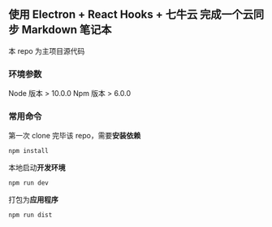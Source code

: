 ## 使用 Electron + React Hooks + 七牛云 完成一个云同步 Markdown 笔记本

本 repo 为主项目源代码


### 环境参数

Node 版本  > 10.0.0
Npm 版本 > 6.0.0

### 常用命令

第一次 clone 完毕该 repo，需要**安装依赖**

```bash
npm install
```

本地启动**开发环境**

```bash
npm run dev
```

打包为**应用程序**

```bash
npm run dist
```